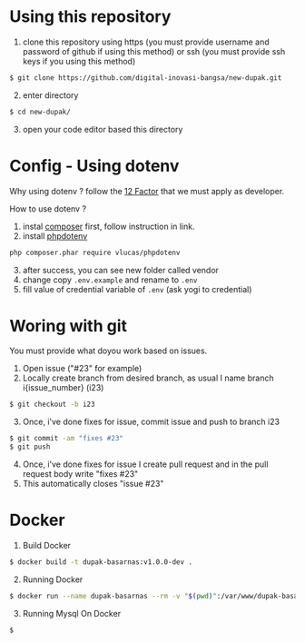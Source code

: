 # Using this repository

1. clone this repository using https (you must provide username and password of github if using this method) or ssh (you must provide ssh keys if you using this method)
```bash
$ git clone https://github.com/digital-inovasi-bangsa/new-dupak.git
```
2. enter directory
```bash
$ cd new-dupak/
```
3. open your code editor based this directory

# Config - Using dotenv

Why using dotenv ? follow the [12 Factor](https://12factor.net/) that we must apply as developer.

How to use dotenv ?
1. instal [composer](https://getcomposer.org/download/) first, follow instruction in link.
2. install [phpdotenv](https://github.com/vlucas/phpdotenv)
```bash
php composer.phar require vlucas/phpdotenv
```
3. after success, you can see new folder called vendor
4. change copy `.env.example` and rename to `.env`
5. fill value of credential variable of `.env` (ask yogi to credential)

# Woring with git

You must provide what doyou work based on issues.

1. Open issue ("#23" for example)
2. Locally create branch from desired branch, as usual I name branch i{issue_number} (i23)
```bash
$ git checkout -b i23
```
3. Once, i've done fixes for issue, commit issue and push to branch i23
```bash
$ git commit -am "fixes #23"
$ git push
```
4. Once, i've done fixes for issue I create pull request and in the pull request body write "fixes #23"
5. This automatically closes "issue #23"

# Docker 

1. Build Docker
```bash
$ docker build -t dupak-basarnas:v1.0.0-dev .
```
2. Running Docker
```bash
$ docker run --name dupak-basarnas --rm -v "$(pwd)":/var/www/dupak-basarnas dupak-basarnas:v1.0.0-dev
```
3. Running Mysql On Docker
```bash
$ 
```
